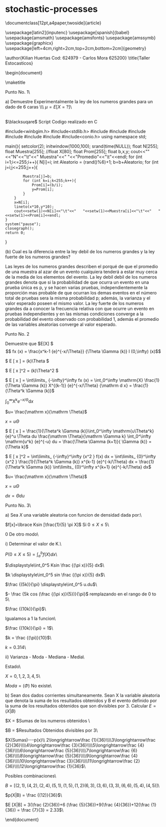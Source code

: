 # stochastic-processes
\documentclass[12pt,a4paper,twoside]{article}

\usepackage[latin2]{inputenc}
\usepackage[spanish]{babel}
\usepackage{amsmath}
\usepackage{amsfonts}
\usepackage{amssymb}
\usepackage{graphicx}
\usepackage[left=4cm,right=2cm,top=2cm,bottom=2cm]{geometry}


\author{Kilian Huertas Cod: 624979 - Carlos Mora 625200}
\title{Taller Estocasticos}

\begin{document}

\maketitle 

Punto No. 1\\

a) Demuestre Experimentalmente la ley de los numeros grandes para un dado de 6 caras \\\\\ $\mu = E[X = ?]$\\

<br>$\blacksuqare$ Script Codigo realizado en C</br>

#include<winbgim.h>
#include<stdlib.h>
#include<iostream>
#include<fstream>
#include<cstdio>
#include<cstdlib>
#include<ctime>
#include <iomanip>
#include<conio.h>
using namespace std;

main(){
	setcolor(2);
	initwindow(1000,100);
	srand(time(NULL));
	float N[255];
	float Muestra[255];
	//float X[80];
	float Prom[255];
	float b,x,y;
	cout<<""<<"N"<<"\t"<<" Muestra"<<"  "<<"Promedio"<<"\t"<<endl;
	for (int i=1;i<=255;i++){
		N[i]=i;
		int Aleatorio = (rand()%6)+1;
		b=b+Aleatorio;
		for (int j=i;j<=255;j++){
			
			Muestra[j]=b;
			for (int k=i;k<255;k++){
				Prom[i]=(b/i);
				y=Prom[i];
			}
		}
		x=N[i];
		lineto(x*10,y*10);
		cout<<setw(1)<<N[i]<<"\t"<<"   "<<setw(1)<<Muestra[i]<<"\t"<<"   "<<setw(1)<<Prom[i]<<endl;
	}
	system("pause");
	closegraph();
	return 0;
}
</br>


(b) Cual es la diferencia entre la ley debil de los numeros grandes y la ley fuerte de los numeros grandes?

Las leyes de los numeros grandes describen el porqué de que el promedio de una muestra al azar de un evento cualquiera tenderá a estar muy cerca de la media  de los elementos del evento.
La ley debil debil de los numeros grandes denota que si la probabilidad de que ocurra un evento en una prueba única es p, y se hacen varias pruebas, independientemente la proporción mas probable de que ocurran los demas eventos en el número total de pruebas sera la misma probabilidad p; además, la varianza y el valor esperado poseen el mismo valor.
La ley  fuerte de los numeros grandes da a conocer la frecuencia relativa con que ocurre un evento en pruebas independientes y en las mismas condiciones converge a la probabilidad del evento observado con probabilidad 1, además el promedio de las variables aleatorias converge al valor esperado.

Punto No. 2

Demuestre que $E[X] $
$$ fx (x) = \frac{x^k-1 {e}^{-x/\Theta}} {\Theta \Gamma (k)} I (0,\infty) (x)$$


$ E [ x ] = (k)\Theta $


$ E [ x ]^2 = (k)\Theta^2 $


$ E [ x ] = \int\limits_ {-\infty}^\infty fx (x) = \int_0^\infty \mathrm{X} \frac{1}{\Theta \Gamma (k)} X^{(k-1)} {e}^{-x/\Theta} {\mathrm d x} = \frac{1}{\Theta^k \Gamma (k)}$


$\int_0^\infty \mathrm{X^k} {e}^{-x/\Theta}{\mathrm d x}$


$u= \frac{\mathrm x}{\mathrm \Theta}$


$x= u\Theta$


$ E [ x ] = \frac{1}{\Theta^k \Gamma (k)}\int_0^\infty \mathrm{u\Theta^k} {e}^u \Theta du \frac{\mathrm \Theta}{\mathrm \Gamma k} \int_0^\infty \mathrm{u^k} {e}^{-u} du = \frac{\Theta \Gamma (k+1)}{ \Gamma (k)} = {\Theta k}$


$ E [ x ]^2 = \int\limits_ {-\infty}^\infty {x^2 } f(x) dx = \int\limits_ {0}^\infty {x^2 } \frac{1}{\Theta^k \Gamma (k)} x^{k-1} {e}^{-k/\Theta} dx = \frac{1}{\Theta^k \Gamma (k)} \int\limits_ {0}^\infty x^{k+1} {e}^{-k/\Theta} dx$


$u= \frac{\mathrm x}{\mathrm \Theta}$

$x= u\Theta$


$dx= \Theta du$





Punto No. 3\\

a) Sea $X$ una variable aleatoria con funcion de densidad dada por:\\

$f[x]=\lbrace Ksin [\frac{1}{5} \pi X]$      Si $0\leqslant X \leqslant 5$\\

0		De otro modo\\

i) Determinar el valor de K.\\

$P(0\leqslant X \leqslant 5) = \displaystyle\int_a^b f(X)dx$\\

$\displaystyle\int_0^5 Ksin \frac {(\pi x)}{5} dx$\\

$k \displaystyle\int_0^5 sin \frac {(\pi x)}{5} dx$\\

$\frac {(5k)}{\pi} \displaystyle\int_0^5 u.du$\\

$- \frac {5k cos (\frac {(\pi x)}{5})}{\pi}$ remplazando en el rango de 0 to 5\\

$\frac {(10k)}{\pi}$\\

Igualamos a 1 la funcion\\

$\frac {(10k)}{\pi} = 1$\\

$k = \frac {(\pi)}{10}$\\

$k = 0.314$\\

ii) Varianza - Moda - Mediana - Media\\

Estado\\

$X = {0,1,2,3,4,5}$\\

$Moda = (\Phi)$ No existe\\

b) Sean dos dados corrientes simultaneamente. Sean X la variable aleatoria que denota la suma de los resultados obtenidos y B el evento definido por la suma de los resultados obtenidos que son divisibles por 3. Calcular $E=(X|B)$  

$X = $Sumas de los numeros obtenidos \\

$B = $Resultados Obtenidos divisibles por 3\\

$X(Sumas)---p(x)\\
2\longrightarrow\frac {1}{36}\\\\3\longrightarrow\frac {2}{36}\\\\4\longrightarrow\frac {3}{36}\\\\5\longrightarrow\frac {4}{36}\\\\6\longrightarrow\frac {5}{36}\\\\7\longrightarrow\frac {6}{36}\\\\8\longrightarrow\frac {5}{36}\\\\9\longrightarrow\frac {4}{36}\\\\10\longrightarrow\frac {3}{36}\\\\11\longrightarrow\frac {2}{36}\\\\12\longrightarrow\frac {1}{36}$\\

Posibles combinaciones\\

$B = [(2,1),(4,2),(2,4),(5,1),(1,5),(1,2)(6,3),(3,6),(3,3),(6,6),(5,4),(4,5)]$\\

$p(X|B) = \frac {(12)}{36}$\\

$E [X|B] = 3(\frac {2}{36})+6 (\frac {5}{36})+9(\frac {4}{36})+12(\frac {1}{36}) = \frac {7}{3} = 2.33$\\

\end{document}
